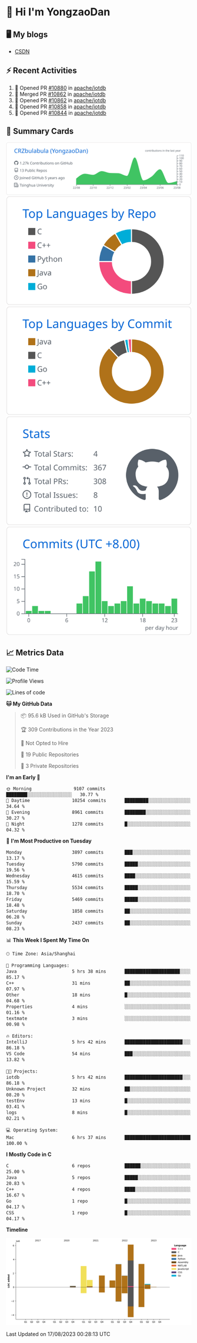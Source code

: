 # 👋 Hi I'm YongzaoDan

## 🖥 My blogs
  + [CSDN](https://blog.csdn.net/CRZbulabula?type=blog)

## ⚡ Recent Activities
<!--START_SECTION:activity-->
1. 💪 Opened PR [#10880](https://github.com/apache/iotdb/pull/10880) in [apache/iotdb](https://github.com/apache/iotdb)
2. 🎉 Merged PR [#10862](https://github.com/apache/iotdb/pull/10862) in [apache/iotdb](https://github.com/apache/iotdb)
3. 💪 Opened PR [#10862](https://github.com/apache/iotdb/pull/10862) in [apache/iotdb](https://github.com/apache/iotdb)
4. 💪 Opened PR [#10858](https://github.com/apache/iotdb/pull/10858) in [apache/iotdb](https://github.com/apache/iotdb)
5. 💪 Opened PR [#10844](https://github.com/apache/iotdb/pull/10844) in [apache/iotdb](https://github.com/apache/iotdb)
<!--END_SECTION:activity-->

## 🎑 Summary Cards

[![](https://raw.githubusercontent.com/CRZbulabula/CRZbulabula/main/profile-summary-card-output/github/0-profile-details.svg)](https://github.com/vn7n24fzkq/github-profile-summary-cards)
[![](https://raw.githubusercontent.com/CRZbulabula/CRZbulabula/main/profile-summary-card-output/github/1-repos-per-language.svg)](https://github.com/vn7n24fzkq/github-profile-summary-cards) [![](https://raw.githubusercontent.com/CRZbulabula/CRZbulabula/main/profile-summary-card-output/github/2-most-commit-language.svg)](https://github.com/vn7n24fzkq/github-profile-summary-cards)
[![](https://raw.githubusercontent.com/CRZbulabula/CRZbulabula/main/profile-summary-card-output/github/3-stats.svg)](https://github.com/vn7n24fzkq/github-profile-summary-cards) [![](https://raw.githubusercontent.com/CRZbulabula/CRZbulabula/main/profile-summary-card-output/github/4-productive-time.svg)](https://github.com/vn7n24fzkq/github-profile-summary-cards)

## 📈 Metrics Data

<!--START_SECTION:waka-->
![Code Time](http://img.shields.io/badge/Code%20Time-242%20hrs%2020%20mins-blue)

![Profile Views](http://img.shields.io/badge/Profile%20Views-1-blue)

![Lines of code](https://img.shields.io/badge/From%20Hello%20World%20I%27ve%20Written-21.7%20million%20lines%20of%20code-blue)

**🐱 My GitHub Data** 

> 📦 95.6 kB Used in GitHub's Storage 
 > 
> 🏆 309 Contributions in the Year 2023
 > 
> 🚫 Not Opted to Hire
 > 
> 📜 19 Public Repositories 
 > 
> 🔑 3 Private Repositories 
 > 
**I'm an Early 🐤** 

```text
🌞 Morning                9107 commits        ████████░░░░░░░░░░░░░░░░░   30.77 % 
🌆 Daytime                10254 commits       █████████░░░░░░░░░░░░░░░░   34.64 % 
🌃 Evening                8961 commits        ████████░░░░░░░░░░░░░░░░░   30.27 % 
🌙 Night                  1278 commits        █░░░░░░░░░░░░░░░░░░░░░░░░   04.32 % 
```
📅 **I'm Most Productive on Tuesday** 

```text
Monday                   3897 commits        ███░░░░░░░░░░░░░░░░░░░░░░   13.17 % 
Tuesday                  5790 commits        █████░░░░░░░░░░░░░░░░░░░░   19.56 % 
Wednesday                4615 commits        ████░░░░░░░░░░░░░░░░░░░░░   15.59 % 
Thursday                 5534 commits        █████░░░░░░░░░░░░░░░░░░░░   18.70 % 
Friday                   5469 commits        █████░░░░░░░░░░░░░░░░░░░░   18.48 % 
Saturday                 1858 commits        ██░░░░░░░░░░░░░░░░░░░░░░░   06.28 % 
Sunday                   2437 commits        ██░░░░░░░░░░░░░░░░░░░░░░░   08.23 % 
```


📊 **This Week I Spent My Time On** 

```text
🕑︎ Time Zone: Asia/Shanghai

💬 Programming Languages: 
Java                     5 hrs 38 mins       █████████████████████░░░░   85.17 % 
C++                      31 mins             ██░░░░░░░░░░░░░░░░░░░░░░░   07.97 % 
Other                    18 mins             █░░░░░░░░░░░░░░░░░░░░░░░░   04.68 % 
Properties               4 mins              ░░░░░░░░░░░░░░░░░░░░░░░░░   01.16 % 
textmate                 3 mins              ░░░░░░░░░░░░░░░░░░░░░░░░░   00.98 % 

🔥 Editors: 
IntelliJ                 5 hrs 42 mins       ██████████████████████░░░   86.18 % 
VS Code                  54 mins             ███░░░░░░░░░░░░░░░░░░░░░░   13.82 % 

🐱‍💻 Projects: 
iotdb                    5 hrs 42 mins       ██████████████████████░░░   86.18 % 
Unknown Project          32 mins             ██░░░░░░░░░░░░░░░░░░░░░░░   08.20 % 
testEnv                  13 mins             █░░░░░░░░░░░░░░░░░░░░░░░░   03.41 % 
logs                     8 mins              █░░░░░░░░░░░░░░░░░░░░░░░░   02.21 % 

💻 Operating System: 
Mac                      6 hrs 37 mins       █████████████████████████   100.00 % 
```

**I Mostly Code in C** 

```text
C                        6 repos             ██████░░░░░░░░░░░░░░░░░░░   25.00 % 
Java                     5 repos             █████░░░░░░░░░░░░░░░░░░░░   20.83 % 
C++                      4 repos             ████░░░░░░░░░░░░░░░░░░░░░   16.67 % 
Go                       1 repo              █░░░░░░░░░░░░░░░░░░░░░░░░   04.17 % 
CSS                      1 repo              █░░░░░░░░░░░░░░░░░░░░░░░░   04.17 % 
```



**Timeline**

![Lines of Code chart](https://raw.githubusercontent.com/CRZbulabula/CRZbulabula/main/assets/bar_graph.png)


 Last Updated on 17/08/2023 00:28:13 UTC
<!--END_SECTION:waka-->

